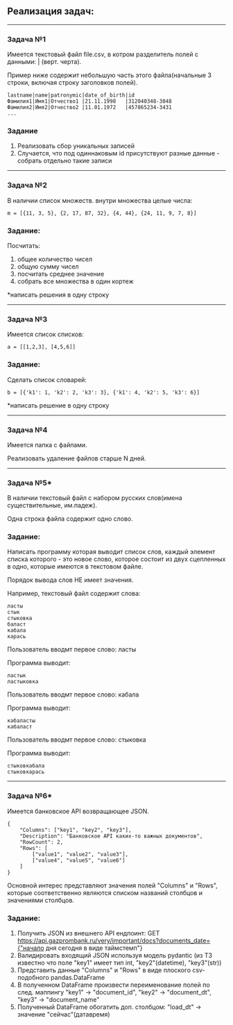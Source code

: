 ## Реализация задач:

___
### Задача №1

Имеется текстовый файл file.csv, в котром разделитель полей с данными: | (верт. черта).

Пример ниже содержит небольшую часть этого файла(начальные 3 строки, включая строку заголовков полей).
```
lastname|name|patronymic|date_of_birth|id
Фамилия1|Имя1|Отчество1 |21.11.1998   |312040348-3048
Фамилия2|Имя2|Отчество2 |11.01.1972   |457865234-3431
...
```

### Задание

1. Реализовать сбор уникальных записей
2. Случается, что под одиннаковым id присутствуют разные данные - собрать отдельно такие записи

___
        
### Задача №2

В наличии список множеств. внутри множества целые числа:
```
m = [{11, 3, 5}, {2, 17, 87, 32}, {4, 44}, {24, 11, 9, 7, 8}]
```

### Задание: 
Посчитать: 
1. общее количество чисел
2. общую сумму чисел
3. посчитать среднее значение
4. собрать все множества в один кортеж

*написать решения в одну строку
    
___

### Задача №3

Имеется список списков:
```
a = [[1,2,3], [4,5,6]]
```

### Задание:

Сделать список словарей:
```
b = [{'k1': 1, 'k2': 2, 'k3': 3}, {'k1': 4, 'k2': 5, 'k3': 6}]
```

*написать решение в одну строку


___

### Задача №4

Имеется папка с файлами.

Реализовать удаление файлов старше N дней.


___

### Задача №5*

В наличии текстовый файл с набором русских слов(имена существительные, им.падеж).

Одна строка файла содержит одно слово.

### Задание:

Написать программу которая выводит список слов, каждый элемент списка которого - это новое слово, 
которое состоит из двух сцепленных в одно, которые имеются в текстовом файле.

Порядок вывода слов НЕ имеет значения.

Например, текстовый файл содержит слова:
```
ласты
стык
стыковка
баласт
кабала
карась
```
Пользователь вводмт первое слово: ласты

Программа выводит:
```
ластык
ластыковка
```

Пользователь вводмт первое слово: кабала

Программа выводит:
```
кабаласты
кабаласт
```

Пользователь вводмт первое слово: стыковка

Программа выводит:
```
стыковкабала
стыковкарась
```

___

### Задача №6*

Имеется банковское API возвращающее JSON.
```
{
	"Columns": ["key1", "key2", "key3"],
	"Description": "Банковское API каких-то важных документов",
	"RowCount": 2,
	"Rows": [
		["value1", "value2", "value3"],
		["value4", "value5", "value6"]
	]
}
```

Основной интерес представляют значения полей "Columns" и "Rows", которые соответственно являются 
списком названий столбцов и значениями столбцов.

### Задание:

1. Получить JSON из внешнего API ендпоинт: 
		GET https://api.gazprombank.ru/very/important/docs?documents_date={"начало дня сегодня в виде таймстемп"}
2. Валидировать входящий JSON используя модель pydantic
    (из ТЗ известно что поле "key1" имеет тип int, "key2"(datetime), "key3"(str))
3. Представить данные "Columns" и "Rows" в виде плоского csv-подобного pandas.DataFrame
4. В полученном DataFrame произвести переименование полей по след. маппингу
    "key1" -> "document_id", "key2" -> "document_dt", "key3" -> "document_name"
5. Полученный DataFrame обогатить доп. столбцом:
    "load_dt" -> значение "сейчас"(датавремя)